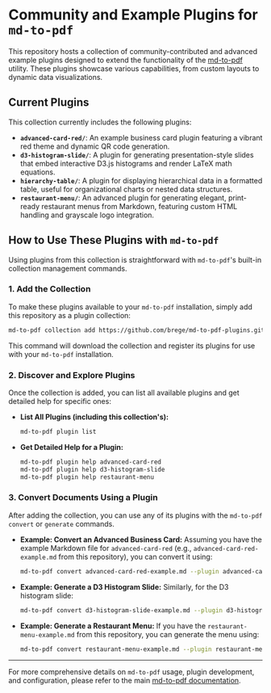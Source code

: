 # Community and Example Plugins for `md-to-pdf`

This repository hosts a collection of community-contributed and advanced example plugins designed to extend the functionality of the [md-to-pdf](https://github.com/brege/md-to-pdf) utility. These plugins showcase various capabilities, from custom layouts to dynamic data visualizations.

## Current Plugins

This collection currently includes the following plugins:

* **`advanced-card-red/`**: An example business card plugin featuring a vibrant red theme and dynamic QR code generation.
* **`d3-histogram-slide/`**: A plugin for generating presentation-style slides that embed interactive D3.js histograms and render LaTeX math equations.
* **`hierarchy-table/`**: A plugin for displaying hierarchical data in a formatted table, useful for organizational charts or nested data structures.
* **`restaurant-menu/`**: An advanced plugin for generating elegant, print-ready restaurant menus from Markdown, featuring custom HTML handling and grayscale logo integration.

## How to Use These Plugins with `md-to-pdf`

Using plugins from this collection is straightforward with `md-to-pdf`'s built-in collection management commands.

### 1. Add the Collection

To make these plugins available to your `md-to-pdf` installation, simply add this repository as a plugin collection:

```bash
md-to-pdf collection add https://github.com/brege/md-to-pdf-plugins.git
```

This command will download the collection and register its plugins for use with your `md-to-pdf` installation.

### 2. Discover and Explore Plugins

Once the collection is added, you can list all available plugins and get detailed help for specific ones:

  * **List All Plugins (including this collection's):**

    ```bash
    md-to-pdf plugin list
    ```

  * **Get Detailed Help for a Plugin:**

    ```bash
    md-to-pdf plugin help advanced-card-red
    md-to-pdf plugin help d3-histogram-slide
    md-to-pdf plugin help restaurant-menu
    ```

### 3. Convert Documents Using a Plugin

After adding the collection, you can use any of its plugins with the `md-to-pdf convert` or `generate` commands.

  * **Example: Convert an Advanced Business Card:**
    Assuming you have the example Markdown file for `advanced-card-red` (e.g., `advanced-card-red-example.md` from this repository), you can convert it using:

    ```bash
    md-to-pdf convert advanced-card-red-example.md --plugin advanced-card-red
    ```

  * **Example: Generate a D3 Histogram Slide:**
    Similarly, for the D3 histogram slide:

    ```bash
    md-to-pdf convert d3-histogram-slide-example.md --plugin d3-histogram-slide
    ```

  * **Example: Generate a Restaurant Menu:**
    If you have the `restaurant-menu-example.md` from this repository, you can generate the menu using:

    ```bash
    md-to-pdf convert restaurant-menu-example.md --plugin restaurant-menu
    ```

---

For more comprehensive details on `md-to-pdf` usage, plugin development, and configuration, please refer to the main [md-to-pdf documentation](https://github.com/brege/md-to-pdf#readme).

